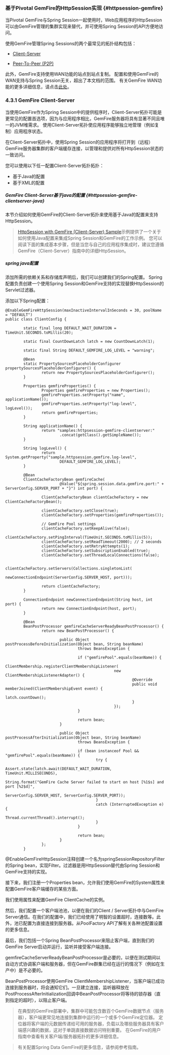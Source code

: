 ### 基于Pivotal GemFire的HttpSession实现 {#httpsession-gemfire}

当Pivotal GemFire与Spring Session一起使用时，Web应用程序的HttpSession可以由GemFire管理的集群实现来替代，并可使用Spring Session的API方便地访问。

使用GemFire管理Spring Sessions的两个最常见的拓扑结构包括：

* [Client-Server](https://docs.spring.io/spring-session/docs/1.3.1.RELEASE/reference/html5/#httpsession-gemfire-clientserver)

* [Peer-To-Peer \(P2P\)](https://docs.spring.io/spring-session/docs/1.3.1.RELEASE/reference/html5/#httpsession-gemfire-p2p)

此外，GemFire支持使用WAN功能的站点到站点复制。 配置和使用GemFire的WAN支持与Spring Session无关，超出了本文档的范围。 有关GemFire WAN功能的更多详细信息，请点击[此处](https://docs.spring.io/spring-data-gemfire/docs/current/reference/html/#bootstrap:gateway)。

### 4.3.1 GemFire Client-Server

当使用GemFire作为Spring Session中的提供程序时，Client-Server拓扑可能是更常见的配置首选项，因为与应用程序相比，GemFire服务器将具有显著不同且唯一的JVM堆需求。 使用Client-Server拓扑使应用程序能够独立地管理（例如复制）应用程序状态。

在Client-Server拓扑中，使用Spring Session的应用程序将打开到（远程）GemFire服务器集群的客户端缓存连接，以管理和提供对所有HttpSession状态的一致访问。

您可以使用以下任一配置Client-Server拓扑拓扑：

* 基于Java的配置
* 基于XML的配置

##### GemFire Client-Server基于java的配置 {#httpsession-gemfire-clientserver-java}

本节介绍如何使用GemFire的Client-Server拓扑来使用基于Java的配置来支持HttpSession。

> [HttpSession with GemFire \(Client-Server\) Sample](https://docs.spring.io/spring-session/docs/1.3.1.RELEASE/reference/html5/#samples)示例提供了一个关于如何使用Java配置来集成Spring Session和GemFire的工作示例。 您可以阅读下面的集成基本步骤，但是当您与自己的应用程序集成时，建议您遵循GemFire（Client-Server）指南中的详细HttpSession。

##### spring  java配置

添加所需的依赖关系和存储库声明后，我们可以创建我们的Spring配置。 Spring配置负责创建一个使用Spring Session和GemFire支持的实现替换HttpSession的Servlet过滤器。

添加以下Spring配置：

```
@EnableGemFireHttpSession(maxInactiveIntervalInSeconds = 30, poolName = "DEFAULT") 
public class ClientConfig {

        static final long DEFAULT_WAIT_DURATION = TimeUnit.SECONDS.toMillis(20);

        static final CountDownLatch latch = new CountDownLatch(1);

        static final String DEFAULT_GEMFIRE_LOG_LEVEL = "warning";

        @Bean
        static PropertySourcesPlaceholderConfigurer propertySourcesPlaceholderConfigurer() {
                return new PropertySourcesPlaceholderConfigurer();
        }

        Properties gemfireProperties() { 
                Properties gemfireProperties = new Properties();
                gemfireProperties.setProperty("name", applicationName());
                gemfireProperties.setProperty("log-level", logLevel());
                return gemfireProperties;
        }

        String applicationName() {
                return "samples:httpsession-gemfire-clientserver:"
                        .concat(getClass().getSimpleName());
        }

        String logLevel() {
                return System.getProperty("sample.httpsession.gemfire.log-level",
                        DEFAULT_GEMFIRE_LOG_LEVEL);
        }

        @Bean
        ClientCacheFactoryBean gemfireCache(
                        @Value("${spring.session.data.gemfire.port:" + ServerConfig.SERVER_PORT + "}") int port) { 

                ClientCacheFactoryBean clientCacheFactory = new ClientCacheFactoryBean();

                clientCacheFactory.setClose(true);
                clientCacheFactory.setProperties(gemfireProperties());

                // GemFire Pool settings 
                clientCacheFactory.setKeepAlive(false);
                clientCacheFactory.setPingInterval(TimeUnit.SECONDS.toMillis(5));
                clientCacheFactory.setReadTimeout(2000); // 2 seconds
                clientCacheFactory.setRetryAttempts(1);
                clientCacheFactory.setSubscriptionEnabled(true);
                clientCacheFactory.setThreadLocalConnections(false);

                clientCacheFactory.setServers(Collections.singletonList(
                        newConnectionEndpoint(ServerConfig.SERVER_HOST, port)));

                return clientCacheFactory;
        }

        ConnectionEndpoint newConnectionEndpoint(String host, int port) {
                return new ConnectionEndpoint(host, port);
        }

        @Bean
        BeanPostProcessor gemfireCacheServerReadyBeanPostProcessor() { 
                return new BeanPostProcessor() {

                        public Object postProcessBeforeInitialization(Object bean, String beanName)
                                throws BeansException {

                                if ("gemfirePool".equals(beanName)) {
                                        ClientMembership.registerClientMembershipListener(
                                                new ClientMembershipListenerAdapter() {
                                                        @Override
                                                        public void memberJoined(ClientMembershipEvent event) {
                                                                latch.countDown();
                                                        }
                                                });
                                }

                                return bean;
                        }

                        public Object postProcessAfterInitialization(Object bean, String beanName)
                                throws BeansException {

                                if (bean instanceof Pool && "gemfirePool".equals(beanName)) {
                                        try {
                                                Assert.state(latch.await(DEFAULT_WAIT_DURATION, TimeUnit.MILLISECONDS),
                                                        String.format("GemFire Cache Server failed to start on host [%1$s] and port [%2$d]",
                                                                ServerConfig.SERVER_HOST, ServerConfig.SERVER_PORT));
                                        }
                                        catch (InterruptedException e) {
                                                Thread.currentThread().interrupt();
                                        }
                                }

                                return bean;
                        }
                };
        }
```

@EnableGemFireHttpSession注释创建一个名为springSessionRepositoryFilter的Spring bean，实现Filter。过滤器是用HttpSession替代由Spring Session和GemFire支持的实现。

接下来，我们注册一个Properties bean，允许我们使用GemFire的System属性来配置GemFire客户端缓存的某些方面。

我们使用属性来配置GemFire ClientCache的实例。

然后，我们配置一个客户端池池，以便在我们的Client / Server拓扑中与GemFire Server通信。在我们的配置中，我们已经使用了明智的设置超时，连接数等。此外，池已配置为直接连接到服务器。从PoolFactory API了解有关各种池配置设置的更多信息。

最后，我们包括一个Spring BeanPostProcessor来阻止客户端，直到我们的GemFire Server启动并运行，监听并接受客户端连接。

gemfireCacheServerReadyBeanPostProcessor是必要的，以便在测试期间以自动方式协调客户端和服务器，但在GemFire群集已经在运行的情况下（例如在生产中）是不必要的。

BeanPostProcessor使用GemFire ClientMembershipListener，当客户端已成功连接到服务器时，将会通知它们。一旦建立连接，监听器释放在PostProcessAfterInitialization回调中BeanPostProcessor将等待的锁存器（直到指定的超时），以阻止客户端。

> 在典型的GemFire部署中，集群中可能包含数百个GemFire数据节点（服务器），客户端更常见地连接到集群中运行的一个或多个GemFire定位器。 定位器将客户端的元数据传递给可用的服务器，负载以及哪些服务器具有客户端感兴趣的数据，这对于单跳直接数据访问特别重要。 在GemFire的用户指南中查看有关客户端/服务器拓扑的更多详细信息。

> 有关配置Spring Data GemFire的更多信息，请参阅参考指南。



